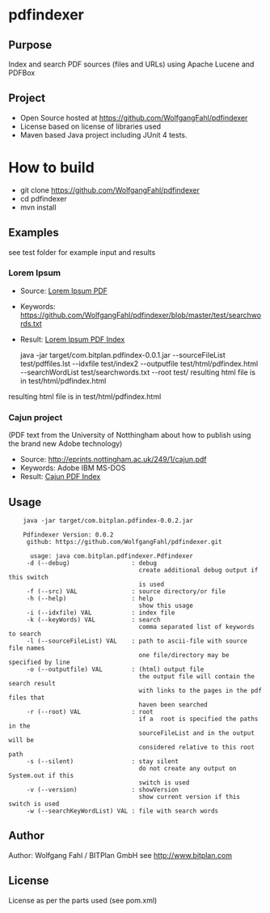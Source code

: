 pdfindexer
==========

## Purpose
Index and search PDF sources (files and URLs) using Apache Lucene and PDFBox

## Project
* Open Source hosted at https://github.com/WolfgangFahl/pdfindexer
* License based on license of libraries used
* Maven based Java project including JUnit 4 tests.

# How to build
* git clone https://github.com/WolfgangFahl/pdfindexer
* cd pdfindexer
* mvn install

## Examples
see test folder for example input and results

### Lorem Ipsum
* Source: [Lorem Ipsum PDF](http://htmlpreview.github.io/?https://github.com/WolfgangFahl/pdfindexer/blob/master/test/pdfsource1/LoremIpsum.pdf "Click to open PDF")
* Keywords: https://github.com/WolfgangFahl/pdfindexer/blob/master/test/searchwords.txt
* Result:  [Lorem Ipsum PDF Index](http://htmlpreview.github.io/?https://github.com/WolfgangFahl/pdfindexer/blob/master/test/pdfindex.html "Click to open PDF")

    java -jar target/com.bitplan.pdfindex-0.0.1.jar --sourceFileList test/pdffiles.lst --idxfile test/index2 --outputfile test/html/pdfindex.html --searchWordList test/searchwords.txt --root test/ 
     resulting html file is in test/html/pdfindex.html

resulting html file is in test/html/pdfindex.html

### Cajun project 
(PDF text from the University of Notthingham about how to publish using the brand new Adobe technology)
* Source: http://eprints.nottingham.ac.uk/249/1/cajun.pdf
* Keywords: Adobe IBM MS-DOS
* Result: [Cajun PDF Index](http://htmlpreview.github.io/?https://github.com/WolfgangFahl/pdfindexer/blob/master/test/cajun.html "Click to open PDF") 

## Usage
		java -jar target/com.bitplan.pdfindex-0.0.2.jar 
		
		Pdfindexer Version: 0.0.2
		 github: https://github.com/WolfgangFahl/pdfindexer.git
		
		  usage: java com.bitplan.pdfindexer.Pdfindexer
		 -d (--debug)                 : debug
		                                create additional debug output if this switch
		                                is used
		 -f (--src) VAL               : source directory/or file
		 -h (--help)                  : help
		                                show this usage
		 -i (--idxfile) VAL           : index file
		 -k (--keyWords) VAL          : search
		                                comma separated list of keywords to search
		 -l (--sourceFileList) VAL    : path to ascii-file with source file names
		                                one file/directory may be specified by line
		 -o (--outputfile) VAL        : (html) output file
		                                the output file will contain the search result
		                                with links to the pages in the pdf files that
		                                haven been searched
		 -r (--root) VAL              : root
		                                if a  root is specified the paths in the
		                                sourceFileList and in the output will be
		                                considered relative to this root path
		 -s (--silent)                : stay silent
		                                do not create any output on System.out if this
		                                switch is used
		 -v (--version)               : showVersion
		                                show current version if this switch is used
		 -w (--searchKeyWordList) VAL : file with search words


## Author
Author: Wolfgang Fahl / BITPlan GmbH
see http://www.bitplan.com

## License
License as per the parts used (see pom.xml)
